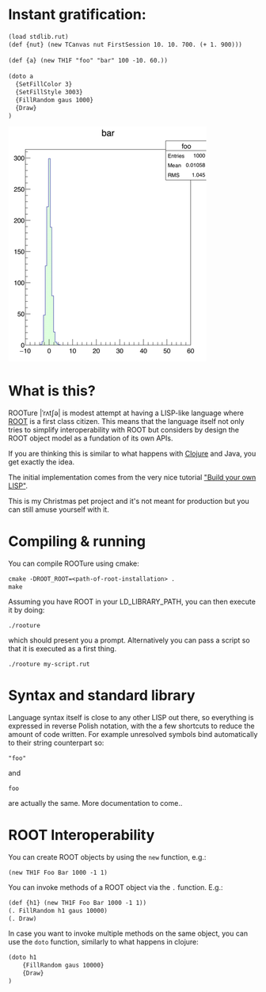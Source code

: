 Instant gratification:
======================

    (load stdlib.rut)
    (def {nut} (new TCanvas nut FirstSession 10. 10. 700. (+ 1. 900)))

    (def {a} (new TH1F "foo" "bar" 100 -10. 60.))

    (doto a
      {SetFillColor 3}
      {SetFillStyle 3003}
      {FillRandom gaus 1000}
      {Draw}
    )

![docs/gratification.png](docs/gratification.png)

What is this?
=============

ROOTure |ˈrʌtʃə| is modest attempt at having a LISP-like language where
[ROOT](https://root.cern.ch) is a first class citizen. This means that
the language itself not only tries to simplify interoperability with
ROOT but considers by design the ROOT object model as a fundation of its
own APIs.

If you are thinking this is similar to what happens with
[Clojure](http://clojure.org) and Java, you get exactly the idea.

The initial implementation comes from the very nice tutorial ["Build
your own LISP"](http://www.buildyourownlisp.com).

This is my Christmas pet project and it's not meant for production but
you can still amuse yourself with it.

Compiling & running
===================

You can compile ROOTure using cmake:

    cmake -DROOT_ROOT=<path-of-root-installation> .
    make

Assuming you have ROOT in your LD_LIBRARY_PATH, you can then execute it
by doing:

    ./rooture

which should present you a prompt. Alternatively you can pass a script
so that it is executed as a first thing.

    ./rooture my-script.rut

Syntax and standard library
===========================

Language syntax itself is close to any other LISP out there, so everything is
expressed in reverse Polish notation, with the a few shortcuts to reduce the
amount of code written. For example unresolved symbols bind automatically to
their string counterpart so:

    "foo"

and

    foo

are actually the same. More documentation to come..

ROOT Interoperability
=====================

You can create ROOT objects by using the `new` function, e.g.:

    (new TH1F Foo Bar 1000 -1 1)

You can invoke methods of a ROOT object via the `.` function. E.g.:

    (def {h1} (new TH1F Foo Bar 1000 -1 1))
    (. FillRandom h1 gaus 10000)
    (. Draw)

In case you want to invoke multiple methods on the same object, you can use the
`doto` function, similarly to what happens in clojure:

    (doto h1
        {FillRandom gaus 10000}
        {Draw}
    )
